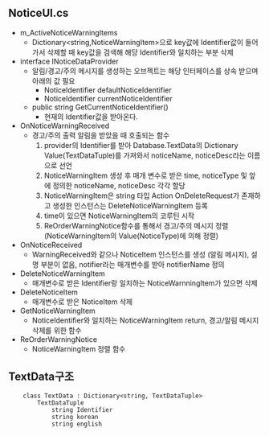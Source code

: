 ## NoticeUI.cs
* m_ActiveNoticeWarningItems
	+ Dictionary<string,NoticeWarningItem>으로 key값에 Identifier값이 들어가서 삭제할 때 key값을 검색해 해당 Identifier와 일치하는 부분 삭제
* interface INoticeDataProvider
	+ 알림/경고/주의 메시지를 생성하는 오브젝트는 해당 인터페이스를 상속 받으며 아래의 값 필요
		+ NoticeIdentifier defaultNoticeIdentifier
		+ NoticeIdentifier currentNoticeIdentifier
	+ public string GetCurrentNoticeIdentifier()
		+ 현재의 Identifier값을 받아온다.
* OnNoticeWarningReceived
	+ 경고/주의 출력 알림을 받았을 때 호출되는 함수
		1. provider의 Identifier를 받아 Database.TextData의 Dictionary Value(TextDataTuple)를 가져와서 noticeName, noticeDesc라는 이름으로 선언
		2. NoticeWarningItem 생성 후 매개 변수로 받은 time, noticeType 및 앞에 정의한 noticeName, noticeDesc 각각 할당
		3. NoticeWarningItem은 string 타입 Action OnDeleteRequest가 존재하고 생성한 인스턴스는 DeleteNoticeWarningItem 등록
		4. time이 있으면 NoticeWarningItem의 코루틴 시작
		5. ReOrderWarningNotice함수를 통해서 경고/주의 메시지 정렬 (NoticeWarningItem의 Value(NoticeType)에 의해 정렬)
* OnNoticeReceived
	+ WarningReceived와 같으나 NoticeItem 인스턴스를 생성 (알림 메시지), 설명 부분이 없음, notifier라는 매개변수를 받아 notifierName 정의
* DeleteNoticeWarningItem
	+ 매개변수로 받은 Identifier랑 일치하는 NoticeWarnningItem가 있으면 삭제
* DeleteNoticeItem
	+ 매개변수로 받은 NoticeItem 삭제
* GetNoticeWarningItem
	+ NoticeIdentifier와 일치하는 NoticeWarningItem return, 경고/알림 메시지 삭제를 위한 함수
* ReOrderWarningNotice
	+ NoticeWarningItem 정렬 함수
## TextData구조
```
	class TextData : Dictionary<string, TextDataTuple>
		TextDataTuple
			string Identifier
			string korean
			string english
```

